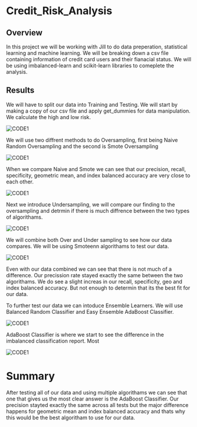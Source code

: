 # Credit_Risk_Analysis

## Overview
In this project we will be working with Jill to do data preperation, statistical learning and machine learning. We will be breaking down a csv file containing information of credit card users and their fianacial status. We will be using imbalanced-learn and scikit-learn libraries to comeplete the analysis. 

## Results

We will have to split our data into Training and Testing. We will start by making a copy of our csv file and apply get_dummies for data manipulation. We calculate the high and low risk. 

![CODE1](Images/Split_Data.png)

We will use two diffrent methods to do Oversampling, first being Naive Random Oversampling and the second is Smote Oversampling

![CODE1](Images/Nai_Oversampling.png)

When we compare Naive and Smote we can see that our precision, recall, specificity, geometric mean, and index balanced accuracy are very close to each other. 

![CODE1](Images/Smote_Over.png)

Next we introduce Undersampling, we will compare our finding to the oversampling and detrmin if there is much diffrence between the two types of algorithams.

![CODE1](Images/Under_samp.png)

We will combine both Over and Under sampling to see how our data compares. We will be using Smoteenn algorithams to test our data. 

![CODE1](Images/combined_sampling.png)

Even with our data combined we can see that there is not much of a difference. Our precission rate stayed exactly the same between the two algorithams. We do see a slight increas in our recall, specificity, geo and index balanced accuracy. But not enough to determin that its the best fit for our data. 

To further test our data we can intoduce Ensemble Learners. We will use Balanced Random Classifier and Easy Ensemble AdaBoost Classifier. 

![CODE1](Images/random_forest_class.png)

AdaBoost Classifier is where we start to see the difference in the imbalanced classification report. Most 

![CODE1](Images/easy_adaboost_class.png)

# Summary
After testing all of our data and using multiple algorithams we can see that one that gives us the most clear answer is the AdaBoost Classifier. Our precision stayted exactly the same across all tests but the major difference happens for geometric mean and index balanced accuracy and thats why this would be the best algoritham to use for our data. 



